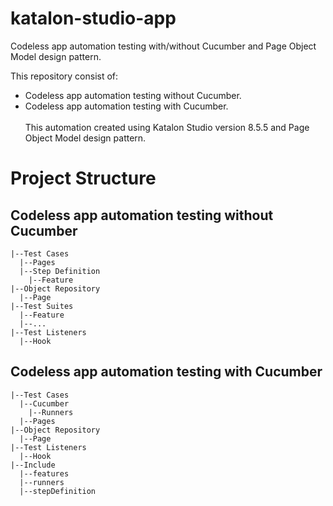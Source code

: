# katalon-studio-app
Codeless app automation testing with/without Cucumber and Page Object Model design pattern.

This repository consist of:
- Codeless app automation testing without Cucumber.
- Codeless app automation testing with Cucumber.
<br /><br />
This automation created using Katalon Studio version 8.5.5 and Page Object Model design pattern.

# Project Structure

## Codeless app automation testing without Cucumber
```
|--Test Cases
  |--Pages
  |--Step Definition
    |--Feature
|--Object Repository
  |--Page
|--Test Suites
  |--Feature
  |--...
|--Test Listeners
  |--Hook
```

## Codeless app automation testing with Cucumber
```
|--Test Cases
  |--Cucumber
    |--Runners
  |--Pages
|--Object Repository
  |--Page
|--Test Listeners
  |--Hook
|--Include
  |--features
  |--runners
  |--stepDefinition
```
